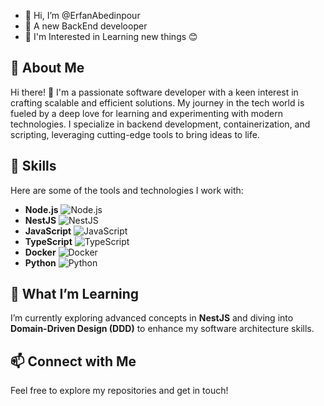 - 👋 Hi, I’m @ErfanAbedinpour
- 👀 A new BackEnd develooper 
- 👀 I'm Interested in Learning new things 😊


<!---
ErfanAbedinpour/ErfanAbedinpour is a ✨ special ✨ repository because its `README.md` (this file) appears on your GitHub profile.
You can click the Preview link to take a look at your changes.
--->
## 🌟 About Me  

Hi there! 👋 I'm a passionate software developer with a keen interest in crafting scalable and efficient solutions. My journey in the tech world is fueled by a deep love for learning and experimenting with modern technologies. I specialize in backend development, containerization, and scripting, leveraging cutting-edge tools to bring ideas to life.  

## 🚀 Skills  

Here are some of the tools and technologies I work with:  

- **Node.js** ![Node.js](https://img.shields.io/badge/Node.js-339933?style=for-the-badge&logo=node.js&logoColor=white)  
- **NestJS** ![NestJS](https://img.shields.io/badge/NestJS-E0234E?style=for-the-badge&logo=nestjs&logoColor=white)  
- **JavaScript** ![JavaScript](https://img.shields.io/badge/JavaScript-F7DF1E?style=for-the-badge&logo=javascript&logoColor=black)  
- **TypeScript** ![TypeScript](https://img.shields.io/badge/TypeScript-007ACC?style=for-the-badge&logo=typescript&logoColor=white)  
- **Docker** ![Docker](https://img.shields.io/badge/Docker-2496ED?style=for-the-badge&logo=docker&logoColor=white)  
- **Python** ![Python](https://img.shields.io/badge/Python-3776AB?style=for-the-badge&logo=python&logoColor=white)  

## 🌱 What I’m Learning  

I’m currently exploring advanced concepts in **NestJS** and diving into **Domain-Driven Design (DDD)** to enhance my software architecture skills.  

## 📫 Connect with Me  

Feel free to explore my repositories and get in touch!
